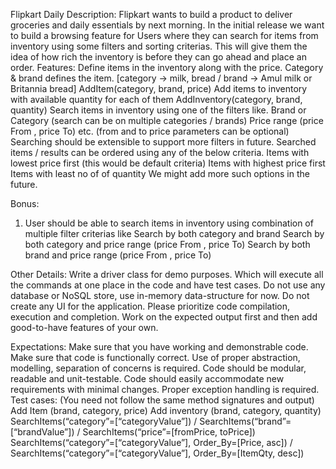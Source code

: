 Flipkart Daily 
Description: Flipkart wants to build a product to deliver groceries and daily essentials by next morning. In the initial release we want to build a browsing feature for Users where they can search for items from inventory using some filters and sorting criterias. This will give them the idea of how rich the inventory is before they can go ahead and place an order.
Features: 
Define items in the inventory along with the price. Category & brand defines the item.   [category → milk, bread / brand → Amul milk or Britannia bread]
AddItem(category, brand, price) 
Add items to inventory with available quantity for each of them
AddInventory(category, brand, quantity)
Search items in inventory using one of the filters like. 
Brand or Category (search can be on multiple categories / brands)
Price range (price From , price To) etc. (from and to price parameters can be optional)
Searching should be extensible to support more filters in future.
Searched items / results can be ordered using any of the below criteria.
Items with lowest price first (this would be default criteria)
Items with highest price first
Items with least no of of quantity
We might add more such options in the future. 

  Bonus:
1. User should be able to search items in inventory using combination of multiple filter criterias like 
Search by both category and brand
Search by both category and price range (price From , price To)
Search by both brand and price range (price From , price To)

Other Details:
Write a driver class for demo purposes. Which will execute all the commands at one place in the code and have test cases.
Do not use any database or NoSQL store, use in-memory data-structure for now. 
Do not create any UI for the application.
Please prioritize code compilation, execution and completion. 
Work on the expected output first and then add good-to-have features of your own.

Expectations:
Make sure that you have working and demonstrable code.
Make sure that code is functionally correct.
Use of proper abstraction, modelling, separation of concerns is required.
Code should be modular, readable and unit-testable.
Code should easily accommodate new requirements with minimal changes.
Proper exception handling is required.
Test cases: (You need not follow the same method signatures and output) 
Add Item (brand, category, price) 
Add inventory (brand, category, quantity) 
SearchItems(“category”=[“categoryValue”]) / SearchItems(“brand”=[“brandValue”]) / SearchItems(“price”=[fromPrice, toPrice])
SearchItems(“category”=[“categoryValue”], Order_By=[Price, asc]) / SearchItems(“category”=[“categoryValue”], Order_By=[ItemQty, desc])
